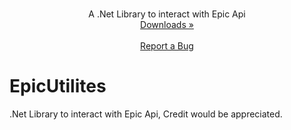 <br />
<p align="center">
  <p align="center">
A .Net Library to interact with Epic Api	<br />
	<a href="https://github.com/Beat-YT/EpicUtilites/releases">Downloads »</a>
    <br />
    <br />
    <a href="https://github.com/Beat-YT/EpicUtilites/issues">Report a Bug</a>
  </p>
</p>

# EpicUtilites
.Net Library to interact with Epic Api, Credit would be appreciated.
